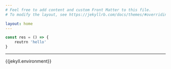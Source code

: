 ```yaml
---
# Feel free to add content and custom Front Matter to this file.
# To modify the layout, see https://jekyllrb.com/docs/themes/#overriding-theme-defaults

layout: home
---
```


```javascript
const res = () => {
    reutrn 'hello'
}
```

---

{{jekyll.environment}}
